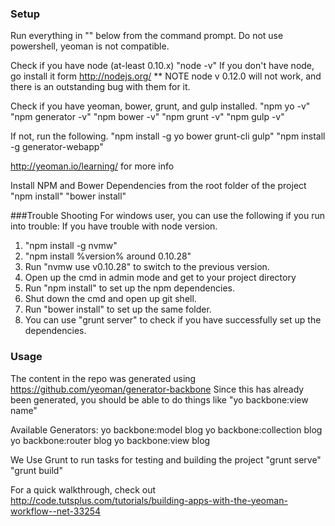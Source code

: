 ### Setup
Run everything in "" below from the command prompt.  Do not use powershell, yeoman is not compatible.

Check if you have node (at-least 0.10.x)
"node -v"
If you don't have node, go install it form http://nodejs.org/
** NOTE node v 0.12.0 will not work, and there is an outstanding bug with them for it.

Check if you have yeoman, bower, grunt, and gulp installed.
"npm yo -v"
"npm generator -v"
"npm bower -v"
"npm grunt -v"
"npm gulp -v"

If not, run the following.
"npm install -g yo bower grunt-cli gulp"
"npm install -g generator-webapp"

http://yeoman.io/learning/ for more info

Install NPM and Bower Dependencies from the root folder of the project
"npm install"
"bower install"

###Trouble Shooting
For windows user, you can use the following if you run into trouble:
If you have trouble with node version.
1. "npm install -g nvmw"
2. "npm install %version% around 0.10.28"
3. Run "nvmw use v0.10.28" to switch to the previous version.
4. Open up the cmd in admin mode and get to your project directory
5. Run "npm install" to set up the npm dependencies.
6. Shut down the cmd and open up git shell.
7. Run "bower install" to set up the same folder.
8. You can use "grunt server" to check if you have successfully set up the dependencies.


### Usage
The content in the repo was generated using https://github.com/yeoman/generator-backbone
Since this has already been generated, you should be able to do things like
"yo backbone:view name"

Available Generators:
yo backbone:model blog
yo backbone:collection blog
yo backbone:router blog
yo backbone:view blog


We Use Grunt to run tasks for testing and building the project
"grunt serve"
"grunt build"

For a quick walkthrough, check out http://code.tutsplus.com/tutorials/building-apps-with-the-yeoman-workflow--net-33254
